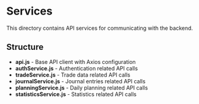 # Services

This directory contains API services for communicating with the backend.

## Structure

- **api.js** - Base API client with Axios configuration
- **authService.js** - Authentication related API calls
- **tradeService.js** - Trade data related API calls
- **journalService.js** - Journal entries related API calls
- **planningService.js** - Daily planning related API calls
- **statisticsService.js** - Statistics related API calls
